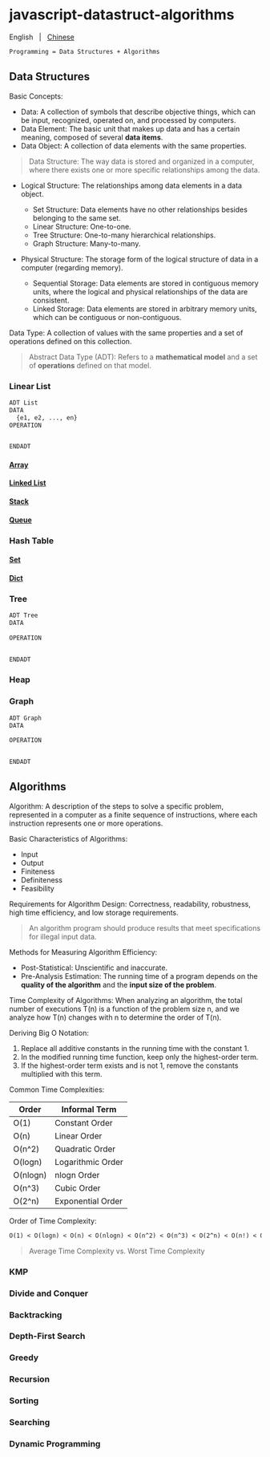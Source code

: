 # javascript-datastruct-algorithms

English &nbsp; | &nbsp; [Chinese](./README.zh-CN.md)

```txt
Programming = Data Structures + Algorithms

```

## Data Structures

Basic Concepts:
- Data: A collection of symbols that describe objective things, which can be input, recognized, operated on, and processed by computers.
- Data Element: The basic unit that makes up data and has a certain meaning, composed of several **data items**.
- Data Object: A collection of data elements with the same properties.

> Data Structure: The way data is stored and organized in a computer, where there exists one or more specific relationships among the data.

- Logical Structure: The relationships among data elements in a data object.

  - Set Structure: Data elements have no other relationships besides belonging to the same set.
  - Linear Structure: One-to-one.
  - Tree Structure: One-to-many hierarchical relationships.
  - Graph Structure: Many-to-many.

- Physical Structure: The storage form of the logical structure of data in a computer (regarding memory).
  - Sequential Storage: Data elements are stored in contiguous memory units, where the logical and physical relationships of the data are consistent.
  - Linked Storage: Data elements are stored in arbitrary memory units, which can be contiguous or non-contiguous.

Data Type: A collection of values with the same properties and a set of operations defined on this collection.

> Abstract Data Type (ADT): Refers to a **mathematical model** and a set of **operations** defined on that model.

### Linear List

```txt
ADT List
DATA
  {e1, e2, ..., en}
OPERATION


ENDADT

```

#### [Array](./datastruct/list/array/README.md)

#### [Linked List](./datastruct/list/linkedlist/README.md)

#### [Stack](./datastruct/list/stack/README.md)

#### [Queue](./datastruct/list/queue/README.md)

### Hash Table

#### [Set]()

#### [Dict]()

### Tree

```txt
ADT Tree
DATA
  
OPERATION


ENDADT

```

### Heap

### Graph

```txt
ADT Graph
DATA
 
OPERATION


ENDADT

```

## Algorithms

Algorithm: A description of the steps to solve a specific problem, represented in a computer as a finite sequence of instructions, where each instruction represents one or more operations.

Basic Characteristics of Algorithms:
- Input
- Output
- Finiteness
- Definiteness
- Feasibility

Requirements for Algorithm Design: Correctness, readability, robustness, high time efficiency, and low storage requirements.

> An algorithm program should produce results that meet specifications for illegal input data.

Methods for Measuring Algorithm Efficiency:

- Post-Statistical: Unscientific and inaccurate.
- Pre-Analysis Estimation: The running time of a program depends on the **quality of the algorithm** and the **input size of the problem**.

Time Complexity of Algorithms: When analyzing an algorithm, the total number of executions T(n) is a function of the problem size n, and we analyze how T(n) changes with n to determine the order of T(n).

Deriving Big O Notation:

1. Replace all additive constants in the running time with the constant 1.
2. In the modified running time function, keep only the highest-order term.
3. If the highest-order term exists and is not 1, remove the constants multiplied with this term.

Common Time Complexities:

|  Order  | Informal Term  |
| ----- |  -----    |
| O(1)  | Constant Order    |
| O(n)  | Linear Order    |
| O(n^2)  | Quadratic Order    |
| O(logn)  | Logarithmic Order    |
| O(nlogn)  | nlogn Order    |
| O(n^3)  | Cubic Order    |
| O(2^n)  | Exponential Order    |

Order of Time Complexity:

```txt
O(1) < O(logn) < O(n) < O(nlogn) < O(n^2) < O(n^3) < O(2^n) < O(n!) < O(n^n)

```

> Average Time Complexity vs. Worst Time Complexity

### KMP

### Divide and Conquer

### Backtracking

### Depth-First Search

### Greedy

### Recursion

### Sorting

### Searching

### Dynamic Programming
